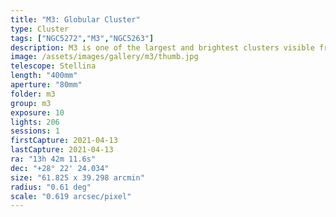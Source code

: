```yaml
---
title: "M3: Globular Cluster"
type: Cluster
tags: ["NGC5272","M3","NGC5263"]
description: M3 is one of the largest and brightest clusters visible from Earth.
image: /assets/images/gallery/m3/thumb.jpg
telescope: Stellina
length: "400mm"
aperture: "80mm"
folder: m3
group: m3
exposure: 10
lights: 206
sessions: 1
firstCapture: 2021-04-13 
lastCapture: 2021-04-13
ra: "13h 42m 11.6s"
dec: "+28° 22' 24.034"
size: "61.825 x 39.298 arcmin"
radius: "0.61 deg"
scale: "0.619 arcsec/pixel"
---
```

